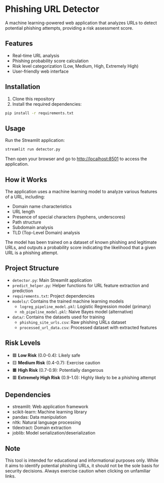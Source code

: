# Phishing URL Detector

A machine learning-powered web application that analyzes URLs to detect potential phishing attempts, providing a risk assessment score.

## Features

- Real-time URL analysis
- Phishing probability score calculation
- Risk level categorization (Low, Medium, High, Extremely High)
- User-friendly web interface

## Installation

1. Clone this repository
2. Install the required dependencies:

```bash
pip install -r requirements.txt
```

## Usage

Run the Streamlit application:

```bash
streamlit run detector.py
```

Then open your browser and go to [http://localhost:8501](http://localhost:8501) to access the application.

## How it Works

The application uses a machine learning model to analyze various features of a URL, including:
- Domain name characteristics
- URL length
- Presence of special characters (hyphens, underscores)
- Path structure
- Subdomain analysis
- TLD (Top-Level Domain) analysis

The model has been trained on a dataset of known phishing and legitimate URLs, and outputs a probability score indicating the likelihood that a given URL is a phishing attempt.

## Project Structure

- `detector.py`: Main Streamlit application
- `predict_helper.py`: Helper functions for URL feature extraction and prediction
- `requirements.txt`: Project dependencies
- `models/`: Contains the trained machine learning models
  - `logreg_pipeline_model.pkl`: Logistic Regression model (primary)
  - `nb_pipeline_model.pkl`: Naive Bayes model (alternative)
- `data/`: Contains the datasets used for training
  - `phishing_site_urls.csv`: Raw phishing URLs dataset
  - `processed_url_data.csv`: Processed dataset with extracted features

## Risk Levels

- 🟩 **Low Risk** (0.0-0.4): Likely safe
- 🟨 **Medium Risk** (0.4-0.7): Exercise caution
- 🟧 **High Risk** (0.7-0.9): Potentially dangerous
- 🟥 **Extremely High Risk** (0.9-1.0): Highly likely to be a phishing attempt

## Dependencies

- streamlit: Web application framework
- scikit-learn: Machine learning library
- pandas: Data manipulation
- nltk: Natural language processing
- tldextract: Domain extraction
- joblib: Model serialization/deserialization

## Note

This tool is intended for educational and informational purposes only. While it aims to identify potential phishing URLs, it should not be the sole basis for security decisions. Always exercise caution when clicking on unfamiliar links. 